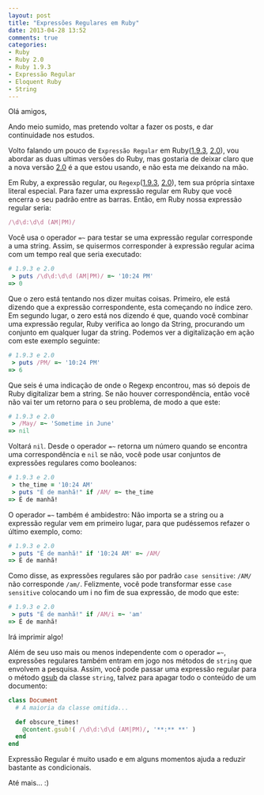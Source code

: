 ```yaml
---
layout: post
title: "Expressões Regulares em Ruby"
date: 2013-04-28 13:52
comments: true
categories:
- Ruby
- Ruby 2.0
- Ruby 1.9.3
- Expressão Regular
- Eloquent Ruby
- String
---
```

<!--more-->
Olá amigos,

Ando meio sumido, mas pretendo voltar a fazer os posts, e dar continuidade nos estudos.

Volto falando um pouco de `Expressão Regular` em Ruby([1.9.3](http://ruby-doc.org/core-1.9.3/Regexp.html), [2.0](http://ruby-doc.org/core-2.0/Regexp.htm)), vou abordar as duas ultimas versões do Ruby, mas gostaria de deixar claro que a nova versão [2.0](http://ruby-doc.org/core-2.0/) é a que estou usando, e não esta me deixando na mão.

Em Ruby, a expressão regular, ou `Regexp`([1.9.3](http://ruby-doc.org/core-1.9.3/Regexp.html), [2.0](http://ruby-doc.org/core-2.0/Regexp.htm)), tem sua própria sintaxe literal especial. Para fazer uma expressão regular em Ruby que você encerra o seu padrão entre as barras. Então, em Ruby nossa expressão regular seria:

``` ruby Regexp
/\d\d:\d\d (AM|PM)/
```

Você usa o operador `=~` para testar se uma expressão regular corresponde a uma string. Assim, se quisermos corresponder à expressão regular acima com um tempo real que seria executado:

``` ruby Regexp
# 1.9.3 e 2.0
 > puts /\d\d:\d\d (AM|PM)/ =~ '10:24 PM'
=> 0
```

Que o zero está tentando nos dizer muitas coisas. Primeiro, ele está dizendo que a expressão correspondente, esta começando no
índice zero. Em segundo lugar, o zero está nos dizendo é que, quando você combinar uma expressão regular, Ruby verifica ao longo
da String, procurando um conjunto em qualquer lugar da string. Podemos ver a digitalização em ação com este exemplo seguinte:

``` ruby Regexp
# 1.9.3 e 2.0
 > puts /PM/ =~ '10:24 PM'
=> 6
```

Que seis é uma indicação de onde o Regexp encontrou, mas só depois de Ruby digitalizar bem a string. Se não houver
correspondência, então você não vai ter um retorno para o seu problema, de modo a que este:

``` ruby Regexp
# 1.9.3 e 2.0
 > /May/ =~ 'Sometime in June'
=> nil
```

Voltará `nil`. Desde o operador `=~` retorna um número quando se encontra uma correspondência e `nil` se não, você pode usar
conjuntos de expressões regulares como booleanos:

```ruby Regexp
# 1.9.3 e 2.0
 > the_time = '10:24 AM'
 > puts "É de manhã!" if /AM/ =~ the_time
=> É de manhã!
```

O operador `=~` também é ambidestro: Não importa se a string ou a expressão regular vem em primeiro lugar, para que pudéssemos
refazer o último exemplo, como:

```ruby Regexp
# 1.9.3 e 2.0
 > puts "É de manhã!" if '10:24 AM' =~ /AM/
=> É de manhã!
```

Como disse, as expressões regulares são por padrão `case sensitive`: `/AM/` não corresponde `/am/`. Felizmente, você pode
transformar esse `case sensitive` colocando um i no fim de sua expressão, de modo que este:

```ruby Regexp
# 1.9.3 e 2.0
 > puts "É de manhã!" if /AM/i =~ 'am'
=> É de manhã!
```

Irá imprimir algo!

Além de seu uso mais ou menos independente com o operador `=~`, expressões regulares também entram em jogo nos métodos de `string`
que envolvem a pesquisa. Assim, você pode passar uma expressão regular para o método [gsub](http://ruby-doc.org/core-2.0/String.html#method-i-gsub) da classe `string`, talvez para apagar todo o conteúdo de um documento:

```ruby Regexp
class Document
  # A maioria da classe omitida...

  def obscure_times!
    @content.gsub!( /\d\d:\d\d (AM|PM)/, '**:** **' )
  end
end
```

Expressão Regular é muito usado e em alguns momentos ajuda a reduzir bastante as condicionais.

Até mais... :)